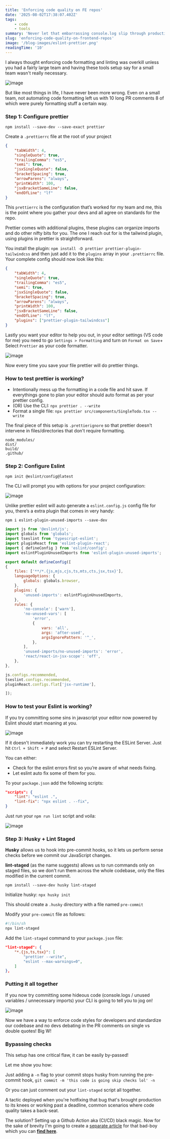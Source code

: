 ```yaml
---
title: 'Enforcing code quality on FE repos'
date: '2025-08-02T17:38:07.402Z'
tags:
    - code
    - tools
summary: 'Never let that embarrassing console.log slip through production'
slug: 'enforcing-code-quality-on-frontend-repos'
image: '/blog-images/eslint-prettier.png'
readingTime: '10'
---
```


I always thought enforcing code formatting and linting was overkill unless you had a fairly large team and having these tools setup say for a small team wasn't really necessary.

![image](/blog-images/eslint-prettier.png)

But like most things in life, I have never been more wrong. Even on a small team, not automating code formatting left us with 10 long PR comments 8 of which were purely formatting stuff a certain way.

### Step 1: Configure prettier

`npm install --save-dev --save-exact prettier`

Create a `.prettierrc` file at the root of your project

```json
{
    "tabWidth": 4,
    "singleQuote": true,
    "trailingComma": "es5",
    "semi": true,
    "jsxSingleQuote": false,
    "bracketSpacing": true,
    "arrowParens": "always",
    "printWidth": 100,
    "jsxBracketSameLine": false,
    "endOfLine": "lf"
}
```

This `prettierrc` is the configuration that’s worked for my team and me, this is the point where you gather your devs and all agree on standards for the repo.

Prettier comes with additional plugins, these plugins can organize imports and do other nifty bits for you. The one I reach out for is the tailwind plugin, using plugins in prettier is straightforward.

You install the plugin: `npm install -D prettier prettier-plugin-tailwindcss` and then just add it to the `plugins` array in your `.prettierrc` file. Your complete config should now look like this:

```json
{
    "tabWidth": 4,
    "singleQuote": true,
    "trailingComma": "es5",
    "semi": true,
    "jsxSingleQuote": false,
    "bracketSpacing": true,
    "arrowParens": "always",
    "printWidth": 100,
    "jsxBracketSameLine": false,
    "endOfLine": "lf",
    "plugins": ["prettier-plugin-tailwindcss"]
}
```

Lastly you want your editor to help you out, in your editor settings (VS code for me) you need to go `Settings > Formatting` and turn on `Format on Save`+ Select `Prettier` as your code formatter.

![image](/blog-images/blog-code-quality/vs-code-settings.png)

Now every time you save your file prettier will do prettier things.

### How to test prettier is working?

- Intentionally mess up the formatting in a code file and hit save. If everythings gone to plan your editor should auto format as per your prettier config.
- (OR) Use the CLI: `npx prettier . --write`
- Format a single file: `npx prettier src/components/SingleTodo.tsx --write`

The final piece of this setup is `.prettierignore` so that prettier doesn't intervene in files/directories that don't require formatting.

```ignore
node_modules/
dist/
build/
.github/
```

### Step 2: Configure Eslint

`npm init @eslint/config@latest`

The CLI will prompt you with options for your project configuration:

![image](/blog-images/blog-code-quality/eslint-config.png)


Unlike prettier eslint will auto generate a `eslint.config.js` config file for you, there’s a extra plugin that comes in very handy:

`npm i eslint-plugin-unused-imports --save-dev`

```javascript
import js from '@eslint/js';
import globals from 'globals';
import tseslint from 'typescript-eslint';
import pluginReact from 'eslint-plugin-react';
import { defineConfig } from 'eslint/config';
import eslintPluginUnusedImports from 'eslint-plugin-unused-imports';

export default defineConfig([
{
    files: ['**/*.{js,mjs,cjs,ts,mts,cts,jsx,tsx}'],
    languageOptions: {
        globals: globals.browser,
    },
    plugins: {
        'unused-imports': eslintPluginUnusedImports,
    },
    rules: {
        'no-console': ['warn'],
        'no-unused-vars': [
            'error',
            {
                vars: 'all',
                args: 'after-used',
                argsIgnorePattern: '^_',
            },
        ],
        'unused-imports/no-unused-imports': 'error',
        'react/react-in-jsx-scope': 'off',
    },
},

js.configs.recommended,
tseslint.configs.recommended,
pluginReact.configs.flat['jsx-runtime'],

]);
```

### How to test your Eslint is working?

If you try committing some sins in javascript your editor now powered by Eslint should start moaning at you.

![image](/blog-images/blog-code-quality/eslint-working.png)

If it doesn't immediately work you can try restarting the ESLint Server.
Just hit `Ctrl + Shift + P` and select Restart ESLint Server.

You can either:
- Check for the eslint errors first so you’re aware of what needs fixing.
- Let eslint auto fix some of them for you.

To your `package.json` add the following scripts:

```json
"scripts": {
    "lint": "eslint .",
    "lint-fix": "npx eslint . --fix",
}
```

Just run your `npm run lint` script and voila:

![image](/blog-images/blog-code-quality/eslint-errors.png)

### Step 3: Husky + Lint Staged

**Husky** allows us to hook into pre-commit hooks, so it lets us perform sense checks before we commit our JavaScript changes.

**lint-staged** (as the name suggests) allows us to run commands only on staged files, so we don't run them across the whole codebase, only the files modified in the current commit.

`npm install --save-dev husky lint-staged`

Initialize husky: `npx husky init`

This should create a `.husky` directory with a file named `pre-commit`

Modify your `pre-commit` file as follows:

```sh
#!/bin/sh
npx lint-staged
```

Add the `lint-staged` command to your `package.json` file:

```json
"lint-staged": {
    "*.{js,ts,tsx}": [
        "prettier --write",
        "eslint --max-warnings=0",
    ]
},
```

### Putting it all together

If you now try committing some hideous code (console.logs / unused variables / unnecessary imports) your CLI is going to tell you to jog on!

![image](/blog-images/blog-code-quality/husky.png)

Now we have a way to enforce code styles for developers and standardize our codebase and no devs debating in the PR comments on single vs double quotes! Big W!

### Bypassing checks

This setup has one critical flaw, it can be easily by-passed!

Let me show you how:

Just adding a `-n` flag to your commit stops husky from running the pre-commit hook,
`git commit -m 'this code is going skip checks lol' -n `

Or you can just comment out your `lint-staged` script all together.

A tactic deployed when you're hotfixing that bug that's brought production to its knees or working past a deadline, common scenarios where code quality takes a back-seat.

The solution? Setting up a Github Action aka (CI/CD) black magic. Now for the sake of brevity I'm going to create a [separate article](/blog/enforcing-code-quality-using-github-actions) for that bad-boy which you can **[find here](/blog/enforcing-code-quality-using-github-actions)**.